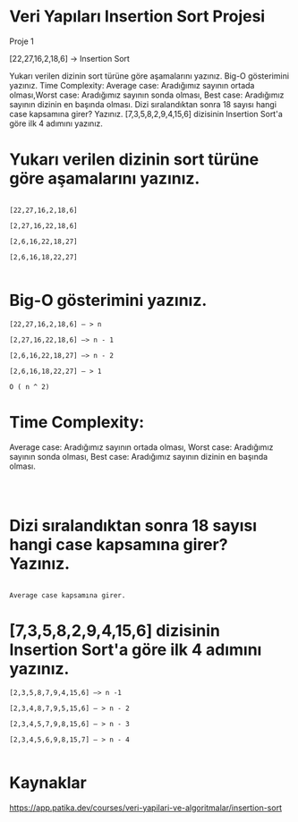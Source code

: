 # Veri Yapıları Insertion Sort Projesi 

Proje 1

[22,27,16,2,18,6] -> Insertion Sort

Yukarı verilen dizinin sort türüne göre aşamalarını yazınız.
Big-O gösterimini yazınız.
Time Complexity: Average case: Aradığımız sayının ortada olması,Worst case: Aradığımız sayının sonda olması, Best case: Aradığımız sayının dizinin en başında olması.
Dizi sıralandıktan sonra 18 sayısı hangi case kapsamına girer? Yazınız.
[7,3,5,8,2,9,4,15,6] dizisinin Insertion Sort'a göre ilk 4 adımını yazınız.


# Yukarı verilen dizinin sort türüne göre aşamalarını yazınız.

```

[22,27,16,2,18,6]

[2,27,16,22,18,6]

[2,6,16,22,18,27]

[2,6,16,18,22,27] 


```

# Big-O gösterimini yazınız.

```
[22,27,16,2,18,6] — > n

[2,27,16,22,18,6] —> n - 1

[2,6,16,22,18,27] —> n - 2

[2,6,16,18,22,27] — > 1

O ( n ^ 2) 
```

# Time Complexity: 
Average case: Aradığımız sayının ortada olması,
Worst case: Aradığımız sayının sonda olması, 
Best case: Aradığımız sayının dizinin en başında olması.


```



```


# Dizi sıralandıktan sonra 18 sayısı hangi case kapsamına girer? Yazınız.

```

Average case kapsamına girer.

```

# [7,3,5,8,2,9,4,15,6] dizisinin Insertion Sort'a göre ilk 4 adımını yazınız.


```
[2,3,5,8,7,9,4,15,6] —> n -1

[2,3,4,8,7,9,5,15,6] — > n - 2

[2,3,4,5,7,9,8,15,6] — > n - 3

[2,3,4,5,6,9,8,15,7] — > n - 4


```


# Kaynaklar
https://app.patika.dev/courses/veri-yapilari-ve-algoritmalar/insertion-sort



